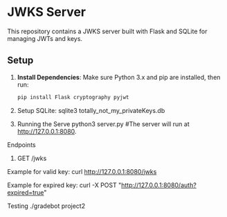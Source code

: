 # JWKS Server

This repository contains a JWKS server built with Flask and SQLite for managing JWTs and keys.

## Setup

1. **Install Dependencies**:
   Make sure Python 3.x and pip are installed, then run:
   ```bash
   pip install Flask cryptography pyjwt

2. Setup SQLite:
    sqlite3 totally_not_my_privateKeys.db

3. Running the Serve
    python3 server.py
  #The server will run at http://127.0.0.1:8080.


  Endpoints
1. GET /jwks

Example for valid key:
curl http://127.0.0.1:8080/jwks

Example for expired key:
curl -X POST "http://127.0.0.1:8080/auth?expired=true"

Testing
./gradebot project2



